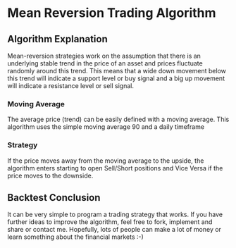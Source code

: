 # Mean Reversion Trading Algorithm 
## Algorithm Explanation
Mean-reversion strategies work on the assumption that there is an underlying stable trend in the price of an asset and prices fluctuate randomly around this trend. This means that a wide down movement below this trend will indicate a support level or buy signal and a big up movement will indicate a resistance level or sell signal. 

### Moving Average
The average price (trend) can be easily defined with a moving average. This algorithm uses the simple moving average 90 and a daily timeframe

### Strategy
If the price moves away from the moving average to the upside, the algorithm enters starting to open Sell/Short positions and Vice Versa if the price moves to the downside. 

###

## Backtest Conclusion
It can be very simple to program a trading strategy that works. If you have further ideas to improve the algorithm, feel free to fork, implement and share or contact me. Hopefully, lots of people can make a lot of money or learn something about the financial markets :-)
